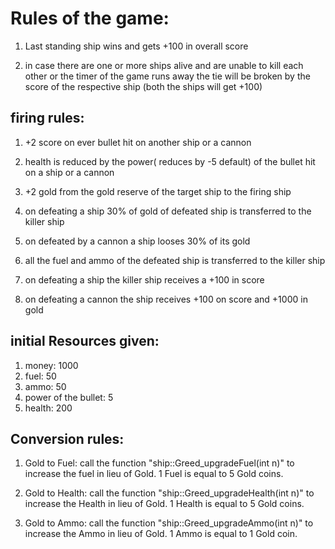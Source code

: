 # Rules of the game:
 
1. Last standing ship wins and gets +100 in overall score

2. in case there are one or more ships alive and are unable to kill each other  or the timer of the game runs away
	the tie will be broken by the score of the respective ship (both the ships will get +100)

## firing rules:
 
1. +2 score on ever bullet hit on another ship or a cannon

2. health is reduced by the power( reduces by -5 default)  of the bullet hit on a ship or a cannon

3. +2 gold from the gold reserve of the target ship to the firing ship

4. on defeating a ship 30% of gold of defeated ship is transferred to the killer ship

5. on defeated by a cannon a ship looses 30% of its gold

6. all the fuel and ammo of the defeated ship is transferred to the killer ship

7. on defeating a ship the killer ship receives a +100 in score

8. on defeating a cannon the ship receives +100 on score and +1000 in gold

## initial Resources given:

1. money: 1000
2. fuel: 50
3. ammo: 50
4. power of the bullet: 5
5. health: 200

## Conversion rules:
  
   1. Gold to Fuel: call the function "ship::Greed_upgradeFuel(int n)" to increase the fuel in lieu of Gold.
   	1 Fuel is equal to 5 Gold coins.
   2. Gold to Health: call the function "ship::Greed_upgradeHealth(int n)" to increase the Health in lieu of Gold.
    	1 Health is equal to 5 Gold coins.
	
   3. Gold to Ammo: call the function "ship::Greed_upgradeAmmo(int n)" to increase the Ammo in lieu of Gold.
    	1 Ammo is equal to 1 Gold coin.
   	
 
